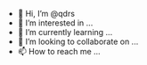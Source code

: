 - 👋 Hi, I’m @qdrs
- 👀 I’m interested in ...
- 🌱 I’m currently learning ...
- 💞️ I’m looking to collaborate on ...
- 📫 How to reach me ...

<!---
qdrs/qdrs is a ✨ special ✨ repository because its `README.md` (this file) appears on your GitHub profile.
You can click the Preview link to take a look at your changes.
--->
